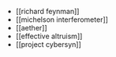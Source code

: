 - [[richard feynman]]
- [[michelson interferometer]]
- [[aether]]
- [[effective altruism]]
- [[project cybersyn]]